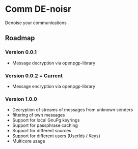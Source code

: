 # Comm DE-noisr

Denoise your communications

## Roadmap

### Version 0.0.1

* Message decryption via openpgp-library

### Version 0.0.2 = Current

* Message encryption via openpgp-library

### Version 1.0.0

* Decryption of streams of messages from unknown senders
* filtering of own messages
* Support for local GnuPg keyrings
* Support for passphrase caching
* Support for different sources
* Support for different users (UserIds / Keys)
* Multicore usage
